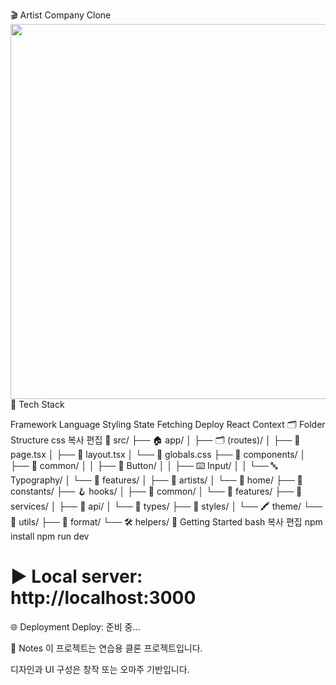 🎬 Artist Company Clone
<img src="/mnt/data/bfa7510c-b556-437e-8cd9-2a44e1523d96.png" width="600"/>
🔧 Tech Stack

Framework Language Styling State Fetching Deploy
React Context
🗂️ Folder Structure
css
복사
편집
📁 src/
├── 🏠 app/
│ ├── 🗂️ (routes)/
│ ├── 📄 page.tsx
│ ├── 📐 layout.tsx
│ └── 🎨 globals.css
├── 🧩 components/
│ ├── 🧱 common/
│ │ ├── 🔘 Button/
│ │ ├── ⌨️ Input/
│ │ └── 🔤 Typography/
│ └── 🎯 features/
│ ├── 👤 artists/
│ └── 🏡 home/
├── 📌 constants/
├── 🪝 hooks/
│ ├── 🧱 common/
│ └── 🎯 features/
├── 🚀 services/
│ ├── 📡 api/
│ └── 📄 types/
├── 🎨 styles/
│ └── 🖍️ theme/
└── 🧰 utils/
├── 🧹 format/
└── 🛠️ helpers/
🚀 Getting Started
bash
복사
편집
npm install
npm run dev

# ▶️ Local server: http://localhost:3000

🌐 Deployment
Deploy: 준비 중...

📝 Notes
이 프로젝트는 연습용 클론 프로젝트입니다.

디자인과 UI 구성은 창작 또는 오마주 기반입니다.
